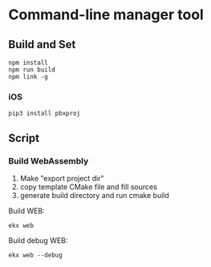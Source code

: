 # Command-line manager tool 

## Build and Set

```
npm install
npm run build
npm link -g
```

### iOS

```
pip3 install pbxproj
```


## Script

### Build WebAssembly

1. Make "export project dir"
2. copy template CMake file and fill sources
3. generate build directory and run cmake build

Build WEB:
```
ekx web
```

Build debug WEB:
```
ekx web --debug
```